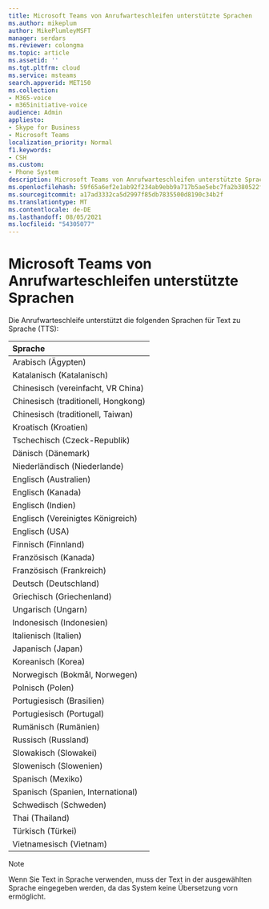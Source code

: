 ```yaml
---
title: Microsoft Teams von Anrufwarteschleifen unterstützte Sprachen
ms.author: mikeplum
author: MikePlumleyMSFT
manager: serdars
ms.reviewer: colongma
ms.topic: article
ms.assetid: ''
ms.tgt.pltfrm: cloud
ms.service: msteams
search.appverid: MET150
ms.collection:
- M365-voice
- m365initiative-voice
audience: Admin
appliesto:
- Skype for Business
- Microsoft Teams
localization_priority: Normal
f1.keywords:
- CSH
ms.custom:
- Phone System
description: Microsoft Teams von Anrufwarteschleifen unterstützte Sprachen
ms.openlocfilehash: 59f65a6ef2e1ab92f234ab9ebb9a717b5ae5ebc7fa2b380522f0f34cab1e3956
ms.sourcegitcommit: a17ad3332ca5d2997f85db7835500d8190c34b2f
ms.translationtype: MT
ms.contentlocale: de-DE
ms.lasthandoff: 08/05/2021
ms.locfileid: "54305077"
---
```

# <a name="microsoft-teams-call-queue-supported-languages"></a>Microsoft Teams von Anrufwarteschleifen unterstützte Sprachen

Die Anrufwarteschleife unterstützt die folgenden Sprachen für Text zu Sprache (TTS):

|Sprache                                |
|:---------------------------------------|
|Arabisch (Ägypten)                          |
|Katalanisch (Katalanisch)                       |
|Chinesisch (vereinfacht, VR China)               |
|Chinesisch (traditionell, Hongkong)        |
|Chinesisch (traditionell, Taiwan)           |
|Kroatisch (Kroatien)                      |
|Tschechisch (Czeck-Republik)                  |
|Dänisch (Dänemark)                        |
|Niederländisch (Niederlande)                     |
|Englisch (Australien)                     |
|Englisch (Kanada)                        |
|Englisch (Indien)                         |
|Englisch (Vereinigtes Königreich)                |
|Englisch (USA)                 |
|Finnisch (Finnland)                       |
|Französisch (Kanada)                         |
|Französisch (Frankreich)                         |
|Deutsch (Deutschland)                        |
|Griechisch (Griechenland)                          |
|Ungarisch (Ungarn)                     |
|Indonesisch (Indonesien)                  |
|Italienisch (Italien)                         |
|Japanisch (Japan)                        |
|Koreanisch (Korea)                          |
|Norwegisch (Bokmål, Norwegen)               |
|Polnisch (Polen)                         |
|Portugiesisch (Brasilien)                     |
|Portugiesisch (Portugal)                   |
|Rumänisch (Rumänien)                      |
|Russisch (Russland)                        |
|Slowakisch (Slowakei)                       |
|Slowenisch (Slowenien)                    |
|Spanisch (Mexiko)                        |
|Spanisch (Spanien, International)          |
|Schwedisch (Schweden)                        |
|Thai (Thailand)                         |
|Türkisch (Türkei)                        |
|Vietnamesisch (Vietnam)                    |

> [!NOTE]
> Wenn Sie Text in Sprache verwenden, muss der Text in der ausgewählten Sprache eingegeben werden, da das System keine Übersetzung vorn ermöglicht.
